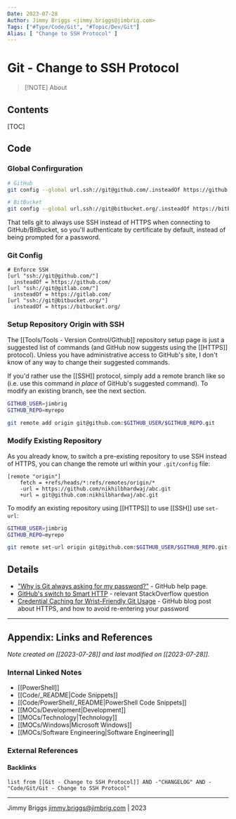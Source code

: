 ```yaml
---
Date: 2023-07-28
Author: Jimmy Briggs <jimmy.briggs@jimbrig.com>
Tags: ["#Type/Code/Git", "#Topic/Dev/Git"]
Alias: [ "Change to SSH Protocol" ]
---
```


# Git - Change to SSH Protocol

> [!NOTE] About
> 

## Contents

[TOC]

## Code

### Global Confirguration

```bash
# GitHub
git config --global url.ssh://git@github.com/.insteadOf https://github.com/

# BitBucket
git config --global url.ssh://git@bitbucket.org/.insteadOf https://bitbucket.org/
```

That tells git to always use SSH instead of HTTPS when connecting to GitHub/BitBucket, so you'll authenticate by certificate by default, instead of being prompted for a password.

### Git Config

```text
# Enforce SSH
[url "ssh://git@github.com/"]
  insteadOf = https://github.com/
[url "ssh://git@gitlab.com/"]
  insteadOf = https://gitlab.com/
[url "ssh://git@bitbucket.org/"]
  insteadOf = https://bitbucket.org/
 ```

### Setup Repository Origin with SSH

The [[Tools/Tools - Version Control/Github]] repository setup page is just a suggested list of commands (and GitHub now suggests using the [[HTTPS]] protocol). Unless you have administrative access to GitHub's site, I don't know of any way to change their suggested commands.

If you'd rather use the [[SSH]] protocol, simply add a remote branch like so (i.e. use this command _in place_ of GitHub's suggested command). To modify an existing branch, see the next section.

```bash
GITHUB_USER=jimbrig
GITHUB_REPO=myrepo

git remote add origin git@github.com:$GITHUB_USER/$GITHUB_REPO.git
```

### Modify Existing Repository

As you already know, to switch a pre-existing repository to use SSH instead of HTTPS, you can change the remote url within your `.git/config` file:

```text
[remote "origin"]
    fetch = +refs/heads/*:refs/remotes/origin/*
    -url = https://github.com/nikhilbhardwaj/abc.git
    +url = git@github.com:nikhilbhardwaj/abc.git
```

To modify an existing repository using [[HTTPS]] to use [[SSH]] use `set-url`:

```bash
GITHUB_USER=jimbrig
GITHUB_REPO=myrepo

git remote set-url origin git@github.com:$GITHUB_USER/$GITHUB_REPO.git
```

## Details

- ["Why is Git always asking for my password?"](https://help.github.com/articles/why-is-git-always-asking-for-my-password) - GitHub help page.
- [GitHub's switch to Smart HTTP](https://stackoverflow.com/questions/11197576/github-uses-smart-http) - relevant StackOverflow question
- [Credential Caching for Wrist-Friendly Git Usage](https://github.com/blog/1104-credential-caching-for-wrist-friendly-git-usage) - GitHub blog post about HTTPS, and how to avoid re-entering your password


***

## Appendix: Links and References

*Note created on [[2023-07-28]] and last modified on [[2023-07-28]].*

### Internal Linked Notes

- [[PowerShell]]
- [[Code/_README|Code Snippets]]
- [[Code/PowerShell/_README|PowerShell Code Snippets]]
- [[MOCs/Development|Development]]
- [[MOCs/Technology|Technology]]
- [[MOCs/Windows|Microsoft Windows]]
- [[MOCs/Software Engineering|Software Engineering]]

### External References

#### Backlinks

```dataview
list from [[Git - Change to SSH Protocol]] AND -"CHANGELOG" AND -"Code/Git/Git - Change to SSH Protocol"
```


***

Jimmy Briggs <jimmy.briggs@jimbrig.com> | 2023

